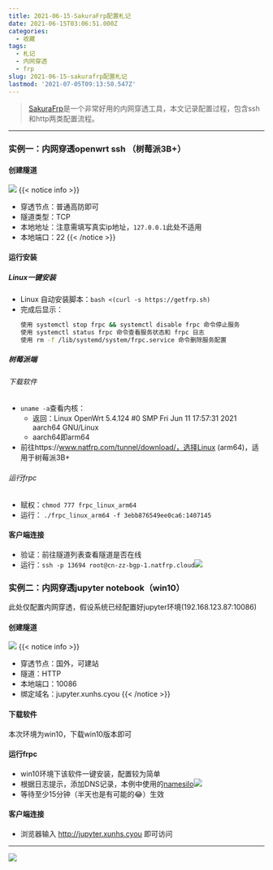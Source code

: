 ```yaml
---
title: 2021-06-15-SakuraFrp配置札记
date: 2021-06-15T03:06:51.000Z
categories:
  - 收藏
tags:
  - 札记
  - 内网穿透
  - frp
slug: 2021-06-15-sakurafrp配置札记
lastmod: '2021-07-05T09:13:50.547Z'
---
```

> [SakuraFrp](https://www.natfrp.com/)是一个非常好用的内网穿透工具，本文记录配置过程，包含ssh和http两类配置流程。

<!--more-->

------------

<!-- content -->

### 实例一：内网穿透openwrt ssh （树莓派3B+）
#### 创建隧道
![](https://cdn.jsdelivr.net/gh/xunhs/image_host@master/PicX/20210615111127.png)
{{< notice info >}}
- 穿透节点：普通高防即可
- 隧道类型：TCP
- 本地地址：注意需填写真实ip地址，`127.0.0.1`此处不适用
- 本地端口：22
{{< /notice >}}

#### 运行安装

##### Linux一键安装
- Linux 自动安装脚本：`bash <(curl -s https://getfrp.sh)`
- 完成后显示：
  ```bash
  使用 systemctl stop frpc && systemctl disable frpc 命令停止服务
  使用 systemctl status frpc 命令查看服务状态和 frpc 日志
  使用 rm -f /lib/systemd/system/frpc.service 命令删除服务配置
  ```


##### 树莓派端
###### 下载软件
- `uname -a`查看内核：
  - 返回：Linux OpenWrt 5.4.124 #0 SMP Fri Jun 11 17:57:31 2021 aarch64 GNU/Linux
  - aarch64即arm64
- 前往https://www.natfrp.com/tunnel/download/，选择Linux (arm64)，适用于树莓派3B+

###### 运行frpc
- 赋权：`chmod 777 frpc_linux_arm64`
- 运行： `./frpc_linux_arm64 -f 3ebb876549ee0ca6:1407145`

#### 客户端连接
- 验证：前往隧道列表查看隧道是否在线
- 运行：`ssh -p 13694 root@cn-zz-bgp-1.natfrp.cloud`![](https://cdn.jsdelivr.net/gh/xunhs-hosts/pic@master/20210617091512.png)



### 实例二：内网穿透jupyter notebook（win10）
此处仅配置内网穿透，假设系统已经配置好jupyter环境(192.168.123.87:10086)
#### 创建隧道
![](https://cdn.jsdelivr.net/gh/xunhs/image_host@master/PicX/20210615112923.png)
{{< notice info >}}
- 穿透节点：国外，可建站
- 隧道：HTTP
- 本地端口：10086
- 绑定域名：jupyter.xunhs.cyou
{{< /notice >}}



#### 下载软件
本次环境为win10，下载win10版本即可

#### 运行frpc
- win10环境下该软件一键安装，配置较为简单
- 根据日志提示，添加DNS记录，本例中使用的[namesilo](https://www.namesilo.com/account_domain_manage_dns.php)![](https://cdn.jsdelivr.net/gh/xunhs/image_host@master/PicX/20210615113519.png)
- 等待至少15分钟（半天也是有可能的😂）生效

#### 客户端连接
- 浏览器输入 http://jupyter.xunhs.cyou 即可访问
---

<!-- pic -->
![](https://cdn.jsdelivr.net/gh/xunhs/image_host@master/PicX/20210615113826.jpg)
